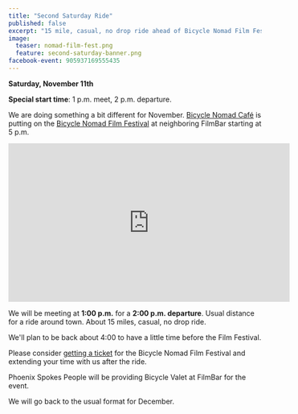 ```yaml
---
title: "Second Saturday Ride"
published: false
excerpt: "15 mile, casual, no drop ride ahead of Bicycle Nomad Film Fest"
image:
  teaser: nomad-film-fest.png
  feature: second-saturday-banner.png
facebook-event: 905937169555435
---
```


**Saturday, November 11th**

**Special start time**: 1 p.m. meet, 2 p.m. departure.

We are doing something a bit different for November. [Bicycle Nomad Café](http://www.thevelo.com/cafe.html) is putting on the [Bicycle Nomad Film Festival](http://www.thefilmbarphx.com/movie/bicycle-nomad-film-festival) at neighboring FilmBar starting at 5 p.m.

<iframe width="560" height="315" src="https://www.youtube.com/embed/kTBDRcxtl0w" frameborder="0" allowfullscreen></iframe>

We will be meeting at **1:00 p.m.** for a **2:00 p.m. departure**. Usual distance for a ride around town. About 15 miles, casual, no drop ride.

We'll plan to be back about 4:00 to have a little time before the Film Festival.

Please consider [getting a ticket](http://www.thefilmbarphx.com/movie/bicycle-nomad-film-festival) for the Bicycle Nomad Film Festival and extending your time with us after the ride.

Phoenix Spokes People will be providing Bicycle Valet at FilmBar for the event.

We will go back to the usual format for December.
